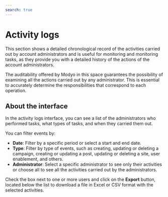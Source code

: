 ```yaml
---
search: true
---
```


# Activity logs

This section shows a detailed chronological record of the activities carried out by account administrators and is useful for monitoring and monitoring tasks, as they provide you with a detailed history of the actions of the account administrators.

The auditability offered by Modyo in this space guarantees the possibility of examining all the actions carried out by any administrator. This is essential to accurately determine the responsibilities that correspond to each operation.


## About the interface

In the activity logs interface, you can see a list of the administrators who performed tasks, what types of tasks, and when they carried them out.

You can filter events by:
 - **Date**: Filter by a specific period or select a start and end date.
- **Type**: Filter by type of events, such as creating, updating or deleting a campaign, creating or updating a post, updating or deleting a site, user enablement, and others.
- **Administrator**: Select a specific administrator to see only their activities or choose all to see all the activities carried out by the administrators.

Check the box next to one or more users and click on the **Export** button, located below the list to download a file in Excel or CSV format with the selected activities.